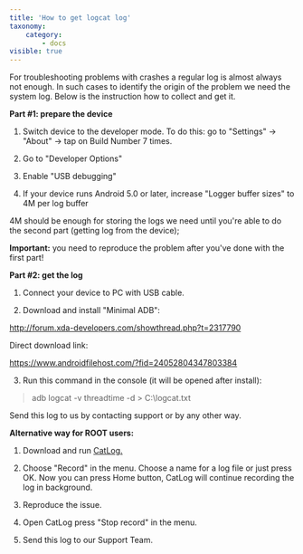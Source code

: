 ```yaml
---
title: 'How to get logcat log'
taxonomy:
    category:
        - docs
visible: true
---
```


For troubleshooting problems with crashes a regular log is almost always not enough. In such cases to identify the origin of the problem we need the system log. Below is the instruction how to collect and get it.

**Part #1: prepare the device**

1. Switch device to the developer mode. To do this: go to "Settings" -> "About" -> tap on Build Number 7 times.

2. Go to "Developer Options"

3. Enable "USB debugging"

4. If your device runs Android 5.0 or later, increase "Logger buffer sizes" to 4M per log buffer

4M should be enough for storing the logs we need until you're able to do the second part (getting log from the device);

**Important:** you need to reproduce the problem after you've done with the first part!


**Part #2: get the log**

1. Connect your device to PC with USB cable.

2. Download and install "Minimal ADB":

<http://forum.xda-developers.com/showthread.php?t=2317790>

Direct download link:

<https://www.androidfilehost.com/?fid=24052804347803384>

3. Run this command in the console (it will be opened after install):

>adb logcat -v threadtime -d > C:\logcat.txt

Send this log to us by contacting support or by any other way.

**Alternative way for ROOT users:**

1. Download and run [CatLog.](https://play.google.com/store/apps/details?id=com.nolanlawson.logcat)

2. Choose "Record" in the menu. Choose a name for a log file or just press OK. Now you can press Home button, CatLog will continue recording the log in background.

3. Reproduce the issue.

4. Open CatLog press "Stop record" in the menu.

5. Send this log to our Support Team.
